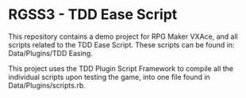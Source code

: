 RGSS3 - TDD Ease Script
=======================

This repository contains a demo project for RPG Maker VXAce, and all scripts related to the TDD Ease Script. These scripts can be found in: Data/Plugins/TDD Easing.

This project uses the TDD Plugin Script Framework to compile all the individual scripts upon testing the game, into one file found in Data/Plugins/scripts.rb.